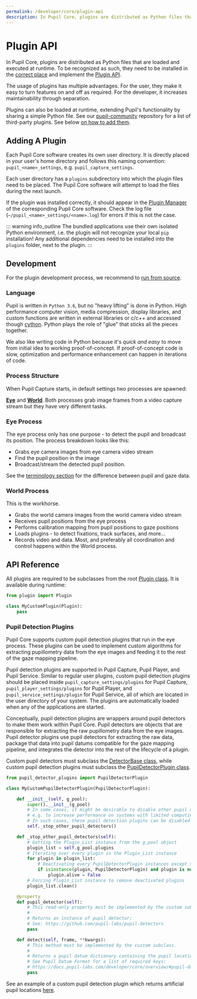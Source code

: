 ```yaml
---
permalink: /developer/core/plugin-api
description: In Pupil Core, plugins are distributed as Python files that are loaded and executed at runtime.
---
```


# Plugin API

In Pupil Core, plugins are distributed as Python files that are loaded and executed at
runtime. To be recognized as such, they need to be installed in the [correct place](#adding-a-plugin)
and implement the [Plugin API](#development).

The usage of plugins has multiple advantages. For the user, they make it
easy to turn features on and off as required. For the developer, it increases maintainability
through separation.

Plugins can also be loaded at runtime, extending Pupil's functionality by sharing a
simple Python file. See our [pupil-community](https://github.com/pupil-labs/pupil-community#plugins)
repository for a list of third-party plugins. See below [on how to add them](#adding-a-plugin).

## Adding A Plugin

Each Pupil Core software creates its own user directory. It is directly placed in your
user's home directory and follows this naming convention: `pupil_<name>_settings`, e.g.
`pupil_capture_settings`.

Each user directory has a `plugins` subdirectory into which the plugin files need to be
placed. The Pupil Core software will attempt to load the files during the next launch.

If the plugin was installed correctly, it should appear in the [Plugin Manager](/core/software/pupil-capture.html#plugins)
of the corresponding Pupil Core software. Check the log file (`~/pupil_<name>_settings/<name>.log`) for errors if this is not the case.

::: warning
<v-icon large color="warning">info_outline</v-icon>
The bundled applications use their own isolated Python environment, i.e. the plugin will
not recognize your local `pip` installation! Any additional dependencies need to be
installed into the `plugins` folder, next to the plugin.
:::

## Development

For the plugin development process, we recommend to [run from source](/developer/core/overview/#running-from-source).

### Language
Pupil is written in `Python 3.6`, but no "heavy lifting" is done in Python. High performance computer vision, media compression, display libraries, and custom functions are written in external libraries or c/c++ and accessed though [cython](http://cython.org/). Python plays the role of "glue" that sticks all the pieces together.

We also like writing code in Python because it's *quick and easy* to move from initial idea to working proof-of-concept. If proof-of-concept code is slow, optimization and performance enhancement can happen in iterations of code.

### Process Structure
When Pupil Capture starts, in default settings two processes are spawned:

**[Eye](https://github.com/pupil-labs/pupil/blob/master/pupil_src/launchables/eye.py)** and **[World](https://github.com/pupil-labs/pupil/blob/master/pupil_src/launchables/world.py)**. Both processes grab image frames from a video capture stream but they have very different tasks.

### Eye Process
The eye process only has one purpose - to detect the pupil and broadcast its position. The process breakdown looks like this:

* Grabs eye camera images from eye camera video stream
* Find the pupil position in the image
* Broadcast/stream the detected pupil position.

See the [terminology section](/core/terminology "Pupil Core - terminology") for the difference between pupil and gaze data.

### World Process
This is the workhorse.

* Grabs the world camera images from the world camera video stream
* Receives pupil positions from the eye process
* Performs calibration mapping from pupil positions to gaze positions
* Loads plugins - to detect fixations, track surfaces, and more...
* Records video and data.
Most, and preferably all coordination and control happens within the World process.

## API Reference

All plugins are required to be subclasses from the root [Plugin class](https://github.com/pupil-labs/pupil/blob/master/pupil_src/shared_modules/plugin.py#L25-L167). It is available during runtime:
```py
from plugin import Plugin

class MyCustomPlugin(Plugin):
    pass
```

### Pupil Detection Plugins

Pupil Core supports custom pupil detection plugins that run in the eye process. These plugins can be used to implement custom algorithms for extracting pupillometry data from the eye images and feeding it to the rest of the gaze mapping pipeline.

Pupil detection plugins are supported in Pupil Capture, Pupil Player, and Pupil Service. Similar to regular user plugins, custom pupil detection plugins should be placed inside `pupil_capture_settings/plugins` for Pupil Capture, `pupil_player_settings/plugins` for Pupil Player, and `pupil_service_settings/plugin` for Pupil Service, all of which are located in the user directory of your system. The plugins are automatically loaded when any of the applications are started.

Conceptually, pupil detection plugins are wrappers around pupil detectors to make them work within Pupil Core. Pupil detectors are objects that are responsible for extracting the raw pupillometry data from the eye images. Pupil detector plugins use pupil detectors for extracting the raw data, package that data into pupil datums compatible for the gaze mapping pipeline, and integrates the detector into the rest of the lifecycle of a plugin.

Custom pupil detectors must subclass the [DetectorBase class](https://github.com/pupil-labs/pupil-detectors/blob/master/src/pupil_detectors/detector_base.pyx), while custom pupil detection plugins must subclass the [PupilDetectorPlugin class](https://github.com/pupil-labs/pupil/blob/master/pupil_src/shared_modules/pupil_detector_plugins/detector_base_plugin.py).

```py
from pupil_detector_plugins import PupilDetectorPlugin

class MyCustomPupilDetectorPlugin(PupilDetectorPlugin):

    def __init__(self, g_pool):
        super().__init__(g_pool)
        # In some cases, it might be desirable to disable other pupil detectors running in the eye process
        # e.g. to increase performance on systems with limited computing resources.
        # In such cases, these pupil detection plugins can be disabled with the helper method:
        self._stop_other_pupil_detectors()

    def _stop_other_pupil_detectors(self):
        # Getting the Plugin_List instance from the g_pool object
        plugin_list = self.g_pool.plugins
        # Iterating over every plugin in the Plugin_List instance
        for plugin in plugin_list:
            # Deactivating every PupilDetectorPlugin instances except self
            if isinstance(plugin, PupilDetectorPlugin) and plugin is not self:
                plugin.alive = False
        # Forcing Plugin_List instance to remove deactivated plugins
        plugin_list.clean()

    @property
    def pupil_detector(self):
        # This read-only property must be implemented by the custom subclass.
        #
        # Returns an instance of pupil detector;
        # See: https://github.com/pupil-labs/pupil-detectors
        pass

    def detect(self, frame, **kwargs):
        # This method must be implemented by the custom subclass.
        #
        # Returns a pupil datum dictionary containing the pupil location and related metadata.
        # See Pupil Datum Format for a list of required keys:
        # https://docs.pupil-labs.com/developer/core/overview/#pupil-datum-format
        pass
```

See an example of a custom pupil detection plugin which returns artificial pupil locations [here](https://gist.github.com/pupil-labs/todo-provide-uid-of-published-custom-detector-plugin).
